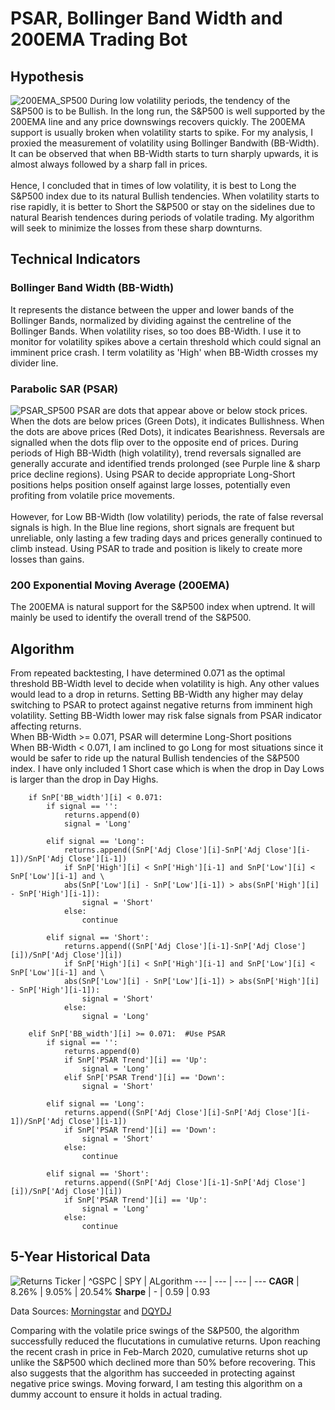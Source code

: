 # PSAR, Bollinger Band Width and 200EMA Trading Bot

## Hypothesis
![200EMA_SP500](https://github.com/wchia016/Trading-Bot-v1/blob/master/image/200EMA_BB.png)
During low volatility periods, the tendency of the S&P500 is to be Bullish. In the long run, the S&P500 is well supported by the 200EMA line and any price downswings recovers quickly. The 200EMA support is usually broken when volatility starts to spike. For my analysis, I proxied the measurement of volatility using Bollinger Bandwith (BB-Width). It can be observed that when BB-Width starts to turn sharply upwards, it is almost always followed by a sharp fall in prices.
\
\
Hence, I concluded that in times of low volatility, it is best to Long the S&P500 index due to its natural Bullish tendencies. When volatility starts to rise rapidly, it is better to Short the S&P500 or stay on the sidelines due to natural Bearish tendences during periods of volatile trading. My algorithm will seek to minimize the losses from these sharp downturns.

## Technical Indicators
### Bollinger Band Width (BB-Width)
It represents the distance between the upper and lower bands of the Bollinger Bands, normalized by dividing against the centreline of the Bollinger Bands. When volatility rises, so too does BB-Width. I use it to monitor for volatility spikes above a certain threshold which could signal an imminent price crash. I term volatility as 'High' when BB-Width crosses my divider line.
### Parabolic SAR (PSAR)
![PSAR_SP500](https://github.com/wchia016/Trading-Bot-v1/blob/master/image/PSAR_BB.png)
PSAR are dots that appear above or below stock prices. When the dots are below prices (Green Dots), it indicates Bullishness. When the dots are above prices (Red Dots), it indicates Bearishness. Reversals are signalled when the dots flip over to the opposite end of prices. During periods of High BB-Width (high volatility), trend reversals signalled are generally accurate and identified trends prolonged (see Purple line & sharp price decline regions). Using PSAR to decide appropriate Long-Short positions helps position onself against large losses, potentially even profiting from volatile price movements.
\
\
However, for Low BB-Width (low volatility) periods, the rate of false reversal signals is high. In the Blue line regions, short signals are frequent but unreliable, only lasting a few trading days and prices generally continued to climb instead. Using PSAR to trade and position is likely to create more losses than gains. 
### 200 Exponential Moving Average (200EMA)
The 200EMA is natural support for the S&P500 index when uptrend. It will mainly be used to identify the overall trend of the S&P500.

## Algorithm
From repeated backtesting, I have determined 0.071 as the optimal threshold BB-Width level to decide when volatility is high. Any other values would lead to a drop in returns. Setting BB-Width any higher may delay switching to PSAR to protect against negative returns from imminent high volatility. Setting BB-Width lower may risk false signals from PSAR indicator affecting returns.
\
When BB-Width >= 0.071, PSAR will determine Long-Short positions
\
When BB-Width < 0.071, I am inclined to go Long for most situations since it would be safer to ride up the natural Bullish tendencies of the S&P500 index. I have only included 1 Short case which is when the drop in Day Lows is larger than the drop in Day Highs.

```
    if SnP['BB_width'][i] < 0.071:
        if signal == '':
            returns.append(0)
            signal = 'Long'
        
        elif signal == 'Long':
            returns.append((SnP['Adj Close'][i]-SnP['Adj Close'][i-1])/SnP['Adj Close'][i-1])
            if SnP['High'][i] < SnP['High'][i-1] and SnP['Low'][i] < SnP['Low'][i-1] and \
            abs(SnP['Low'][i] - SnP['Low'][i-1]) > abs(SnP['High'][i] - SnP['High'][i-1]):
                signal = 'Short'
            else:
                continue
        
        elif signal == 'Short':
            returns.append((SnP['Adj Close'][i-1]-SnP['Adj Close'][i])/SnP['Adj Close'][i])
            if SnP['High'][i] < SnP['High'][i-1] and SnP['Low'][i] < SnP['Low'][i-1] and \
            abs(SnP['Low'][i] - SnP['Low'][i-1]) > abs(SnP['High'][i] - SnP['High'][i-1]):
                signal = 'Short'
            else:
                signal = 'Long'
        
    elif SnP['BB_width'][i] >= 0.071:  #Use PSAR
        if signal == '':
            returns.append(0)
            if SnP['PSAR Trend'][i] == 'Up':
                signal = 'Long'
            elif SnP['PSAR Trend'][i] == 'Down':
                signal = 'Short'
        
        elif signal == 'Long':
            returns.append((SnP['Adj Close'][i]-SnP['Adj Close'][i-1])/SnP['Adj Close'][i-1])
            if SnP['PSAR Trend'][i] == 'Down':
                signal = 'Short'
            else:
                continue
            
        elif signal == 'Short':
            returns.append((SnP['Adj Close'][i-1]-SnP['Adj Close'][i])/SnP['Adj Close'][i])
            if SnP['PSAR Trend'][i] == 'Up':
                signal = 'Long'
            else:
                continue
  ```
## 5-Year Historical Data
![Returns](https://github.com/wchia016/Trading-Bot-v1/blob/master/image/s%26p500_vs_cumul_ret.png)
Ticker | ^GSPC | SPY | ALgorithm
--- | --- | --- | ---
**CAGR** | 8.26% | 9.05% | 20.54%
**Sharpe** | - | 0.59 | 0.93

Data Sources: [Morningstar](https://www.morningstar.com/etfs/arcx/spy/performance) and [DQYDJ](https://dqydj.com/sp-500-return-calculator/)
 
Comparing with the volatile price swings of the S&P500, the algorithm successfully reduced the flucutations in cumulative returns. Upon reaching the recent crash in price in Feb-March 2020, cumulative returns shot up unlike the S&P500 which declined more than 50% before recovering. This also suggests that the algorithm has succeeded in protecting against negative price swings. Moving forward, I am testing this algorithm on a dummy account to ensure it holds in actual trading. 
